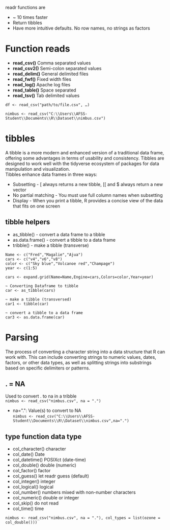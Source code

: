 readr functions are
- ~ 10 times faster
- Return tibbles
- Have more intuitive defaults. No row names, no strings as factors

# Function reads
- ****read_csv()**** Comma separated values
- ****read_csv2()**** Semi-colon separated values
- ****read_delim()**** General delimited files
- ****read_fwf()**** Fixed width files
- ****read_log()**** Apache log files
- ****read_table()**** Space separated
- ****read_tsv()**** Tab delimited values <br>

```df <- read_csv("path/to/file.csv", …)```

```
nimbus <- read_csv("C:\\Users\\AFSS-Student\\Documents\\R\\Dataset\\nimbus.csv")
```
# tibbles
A tibble is a more modern and enhanced version of a traditional data frame, offering some advantages in terms of usability and consistency. 
Tibbles are designed to work well with the tidyverse ecosystem of packages for data manipulation and visualization. <br>
Tibbles enhance data frames in three ways: 
- Subsetting - [ always returns a new tibble, [[ and $ always return a new vector 
- No partial matching - You must use full column names when subsetting 
- Display - When you print a tibble, R provides a concise view of the data that fits on one screen

## tibble helpers
- as_tibble() - convert a data frame to a tibble
- as.data.frame() - convert a tibble to a data frame
- tribble() - make a tibble (transverse)

```
Name <- c("Fred","Magalie","Ajua")
cars <- c("v4","v6","v8")
color <- c("Sky blue","Volcanoe red","Champage")
year <- c(1:5)
 
cars <- expand.grid(Name=Name,Engine=cars,Colors=color,Year=year)

~ Converting Dataframe to tibble
car <- as_tibble(cars)

~ make a tibble (transversed)
car1 <- tibble(car)

~ convert a tibble to a data frame
car3 <- as.data.frame(car)
```
# Parsing
The process of converting a character string into a data structure that R can work with. 
This can include converting strings to numeric values, dates, factors, or other data types, as well as splitting strings into substrings based on specific delimiters or patterns.
## . = NA
Used to convert . to  na in a tribble <br>
```nimbus <- read_csv("nimbus.csv", na = ".")``` <br>
- na=".": Value(s) to convert to NA <br>
```nimbus <- read_csv("C:\\Users\\AFSS-Student\\Documents\\R\\Dataset\\nimbus.csv",na=".")```
## type function data type
- col_character() character
- col_date() Date
- col_datetime() POSIXct (date-time)
- col_double() double (numeric)
- col_factor() factor
- col_guess() let readr guess (default)
- col_integer() integer
- col_logical() logical
- col_number() numbers mixed with non-number characters
- col_numeric() double or integer
- col_skip() do not read
- col_time() time

```nimbus <- read_csv("nimbus.csv", na = "."), col_types = list(ozone = col_double()))```
